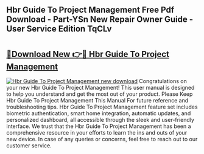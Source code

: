 ## Hbr Guide To Project Management Free Pdf Download - Part-YSn New Repair Owner Guide - User Service Edition TqCLv

# <h2><a href="http://bc55670.oget.top/?id=Hbr+Guide+To+Project+Management">🔗Download New 👉🔴 Hbr Guide To Project Management</a></h2>

[![Hbr Guide To Project Management new download](https://i.imgur.com/5g1atiW.png)](http://bc55670.oget.top/?id=Hbr+Guide+To+Project+Management)
Congratulations on your new Hbr Guide To Project Management! This user manual is designed to help you understand and get the most out of your product. Please Keep Hbr Guide To Project Management This Manual For future reference and troubleshooting tips. Hbr Guide To Project Management feature set includes biometric authentication, smart home integration, automatic updates, and personalized dashboard, all accessible through the sleek and user-friendly interface. We trust that the Hbr Guide To Project Management has been a comprehensive resource in your efforts to learn the ins and outs of your new device. In case of any queries or concerns, feel free to reach out to our customer service.
